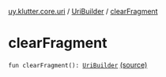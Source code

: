 [uy.klutter.core.uri](../index.md) / [UriBuilder](index.md) / [clearFragment](.)


# clearFragment
<code>fun clearFragment(): [UriBuilder](index.md)</code> [(source)](https://github.com/kohesive/klutter/blob/master/core-jdk6/src/main/kotlin/uy/klutter/core/uri/UriBuilder.kt#L203)<br/>

